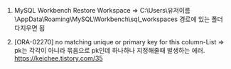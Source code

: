 1. MySQL Workbench Restore Workspace
=> C:\Users\유저이름\AppData\Roaming\MySQL\Workbench\sql_workspaces
경로에 있는 폴더 다지우면 됨

2. [ORA-02270] no matching unique or primary key for this column-List
=> pk는 각각이 아니라 묶음으로 pk인데 하나하나 지정해줄때 발생하는 에러.
https://keichee.tistory.com/35
